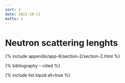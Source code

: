 ```yaml
---
sort: 2
date: 2022-10-11
maths: 1
---
```


# Neutron scattering lenghts

{% include appendix/app-6/section-2/section-2.html %}

{% bibliography --cited %}

{% include list.liquid all=true %}

